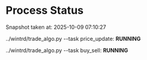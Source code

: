 # Process Status

Snapshot taken at: 2025-10-09 07:10:27

../wintrd/trade_algo.py --task price_update: **RUNNING**

../wintrd/trade_algo.py --task buy_sell: **RUNNING**

